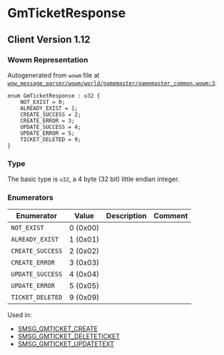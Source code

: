 # GmTicketResponse

## Client Version 1.12

### Wowm Representation

Autogenerated from `wowm` file at [`wow_message_parser/wowm/world/gamemaster/gamemaster_common.wowm:3`](https://github.com/gtker/wow_messages/tree/main/wow_message_parser/wowm/world/gamemaster/gamemaster_common.wowm#L3).

```rust,ignore
enum GmTicketResponse : u32 {
    NOT_EXIST = 0;
    ALREADY_EXIST = 1;
    CREATE_SUCCESS = 2;
    CREATE_ERROR = 3;
    UPDATE_SUCCESS = 4;
    UPDATE_ERROR = 5;
    TICKET_DELETED = 9;
}
```
### Type
The basic type is `u32`, a 4 byte (32 bit) little endian integer.
### Enumerators
| Enumerator | Value  | Description | Comment |
| --------- | -------- | ----------- | ------- |
| `NOT_EXIST` | 0 (0x00) |  |  |
| `ALREADY_EXIST` | 1 (0x01) |  |  |
| `CREATE_SUCCESS` | 2 (0x02) |  |  |
| `CREATE_ERROR` | 3 (0x03) |  |  |
| `UPDATE_SUCCESS` | 4 (0x04) |  |  |
| `UPDATE_ERROR` | 5 (0x05) |  |  |
| `TICKET_DELETED` | 9 (0x09) |  |  |

Used in:
* [SMSG_GMTICKET_CREATE](smsg_gmticket_create.md)
* [SMSG_GMTICKET_DELETETICKET](smsg_gmticket_deleteticket.md)
* [SMSG_GMTICKET_UPDATETEXT](smsg_gmticket_updatetext.md)

